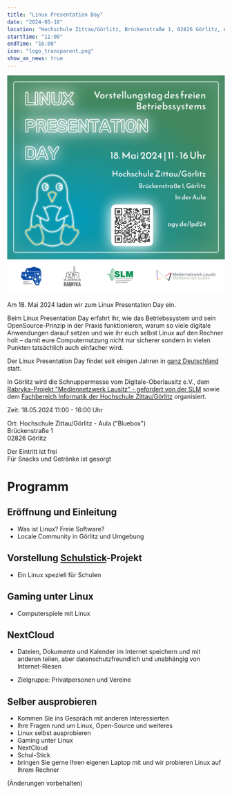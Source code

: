 ```yaml
---
title: "Linux Presentation Day"
date: "2024-05-18"
location: "Hochschule Zittau/Görlitz, Brückenstraße 1, 02826 Görlitz, Aula"
startTime: "11:00"
endTime: "16:00"
icon: "logo_transparent.png"
show_as_news: true
---
```


![](../../images/2024-05-18-lpd-sharepic.png)


Am 18. Mai 2024 laden wir zum Linux Presentation Day ein.

Beim Linux Presentation Day erfahrt ihr, wie das Betriebssystem und sein OpenSource-Prinzip in der Praxis funktionieren,
warum so viele digitale Anwendungen darauf setzen und wie ihr euch selbst Linux auf den Rechner holt – damit eure
Computernutzung nicht nur sicherer sondern in vielen Punkten tatsächlich auch einfacher wird.

Der Linux Presentation Day findet seit einigen Jahren in [ganz Deutschland](https://l-p-d.org/de/lpd) statt.

In Görlitz wird die Schnuppermesse vom Digitale-Oberlausitz e.V., dem
[Rabryka-Projekt "Mediennetzwerk Lausitz" - gefordert von der SLM](https://www.rabryka.eu/veranstaltungen/detail/12358-Linux-Presentation-Day-2024)
sowie dem [Fachbereich Informatik der Hochschule Zittau/Görlitz](https://f-ei.hszg.de/startseite) organisiert.

Zeit:
18.05.2024 11:00 - 16:00 Uhr

Ort:
Hochschule Zittau/Görlitz - Aula ("Bluebox")  
Brückenstraße 1  
02826 Görlitz 

Der Eintritt ist frei  
Für Snacks und Getränke ist gesorgt

<!--more-->

# Programm

## Eröffnung und Einleitung

- Was ist Linux? Freie Software?
- Locale Community in Görlitz und Umgebung

## Vorstellung [Schulstick](https://fsfw-dresden.github.io/schulstick-page/)-Projekt

- Ein Linux speziell für Schulen

## Gaming unter Linux

- Computerspiele mit Linux

## NextCloud

- Dateien, Dokumente und Kalender im Internet speichern und mit anderen teilen, aber datenschutzfreundlich und
  unabhängig von Internet-Riesen

- Zielgruppe: Privatpersonen und Vereine

## Selber ausprobieren

- Kommen Sie ins Gespräch mit anderen Interessierten
- Ihre Fragen rund um Linux, Open-Source und weiteres
- Linux selbst ausprobieren
- Gaming unter Linux
- NextCloud
- Schul-Stick
- bringen Sie gerne Ihren eigenen Laptop mit und wir probieren Linux auf Ihrem Rechner

(Änderungen vorbehalten)
